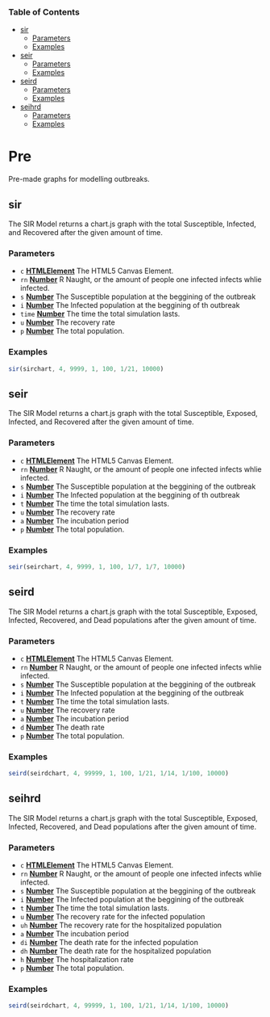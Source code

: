 <!-- Generated by documentation.js. Update this documentation by updating the source code. -->

### Table of Contents

*   [sir][2]
    *   [Parameters][3]
    *   [Examples][4]
*   [seir][5]
    *   [Parameters][6]
    *   [Examples][7]
*   [seird][8]
    *   [Parameters][9]
    *   [Examples][10]
*   [seihrd][11]
    *   [Parameters][12]
    *   [Examples][13]

# Pre
Pre-made graphs for modelling outbreaks.

## sir

The SIR Model returns a chart.js graph with the total Susceptible, Infected, and Recovered after the given amount of time.

### Parameters

*   `c` **[HTMLElement][14]** The HTML5 Canvas Element.
*   `rn` **[Number][15]** R Naught, or the amount of people one infected infects whlie infected.
*   `s` **[Number][15]** The Susceptible population at the beggining of the outbreak
*   `i` **[Number][15]** The Infected population at the beggining of th outbreak
*   `time` **[Number][15]** The time the total simulation lasts.
*   `u` **[Number][15]** The recovery rate
*   `p` **[Number][15]** The total population.

### Examples

```javascript
sir(sirchart, 4, 9999, 1, 100, 1/21, 10000)
```

## seir

The SIR Model returns a chart.js graph with the total Susceptible, Exposed, Infected, and Recovered after the given amount of time.

### Parameters

*   `c` **[HTMLElement][14]** The HTML5 Canvas Element.
*   `rn` **[Number][15]** R Naught, or the amount of people one infected infects whlie infected.
*   `s` **[Number][15]** The Susceptible population at the beggining of the outbreak
*   `i` **[Number][15]** The Infected population at the beggining of th outbreak
*   `t` **[Number][15]** The time the total simulation lasts.
*   `u` **[Number][15]** The recovery rate
*   `a` **[Number][15]** The incubation period
*   `p` **[Number][15]** The total population.

### Examples

```javascript
seir(seirchart, 4, 9999, 1, 100, 1/7, 1/7, 10000)
```

## seird

The SIR Model returns a chart.js graph with the total Susceptible, Exposed, Infected, Recovered, and Dead populations after the given amount of time.

### Parameters

*   `c` **[HTMLElement][14]** The HTML5 Canvas Element.
*   `rn` **[Number][15]** R Naught, or the amount of people one infected infects whlie infected.
*   `s` **[Number][15]** The Susceptible population at the beggining of the outbreak
*   `i` **[Number][15]** The Infected population at the beggining of the outbreak
*   `t` **[Number][15]** The time the total simulation lasts.
*   `u` **[Number][15]** The recovery rate
*   `a` **[Number][15]** The incubation period
*   `d` **[Number][15]** The death rate
*   `p` **[Number][15]** The total population.

### Examples

```javascript
seird(seirdchart, 4, 99999, 1, 100, 1/21, 1/14, 1/100, 10000)
```

## seihrd

The SIR Model returns a chart.js graph with the total Susceptible, Exposed, Infected, Recovered, and Dead populations after the given amount of time.

### Parameters

*   `c` **[HTMLElement][14]** The HTML5 Canvas Element.
*   `rn` **[Number][15]** R Naught, or the amount of people one infected infects whlie infected.
*   `s` **[Number][15]** The Susceptible population at the beggining of the outbreak
*   `i` **[Number][15]** The Infected population at the beggining of the outbreak
*   `t` **[Number][15]** The time the total simulation lasts.
*   `u` **[Number][15]** The recovery rate for the infected population
*   `uh` **[Number][15]** The recovery rate for the hospitalized population
*   `a` **[Number][15]** The incubation period
*   `di` **[Number][15]** The death rate for the infected population
*   `dh` **[Number][15]** The death rate for the hospitalized population
*   `h` **[Number][15]** The hospitalization rate
*   `p` **[Number][15]** The total population.

### Examples

```javascript
seird(seirdchart, 4, 99999, 1, 100, 1/21, 1/14, 1/100, 10000)
```

[1]: #chart

[2]: #sir

[3]: #parameters

[4]: #examples

[5]: #seir

[6]: #parameters-1

[7]: #examples-1

[8]: #seird

[9]: #parameters-2

[10]: #examples-2

[11]: #seihrd

[12]: #parameters-3

[13]: #examples-3

[14]: https://developer.mozilla.org/docs/Web/HTML/Element

[15]: https://developer.mozilla.org/docs/Web/JavaScript/Reference/Global_Objects/Number
